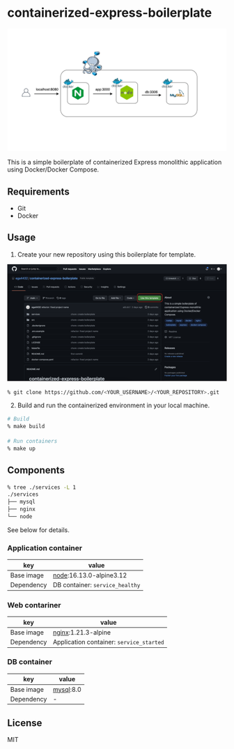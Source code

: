 # containerized-express-boilerplate

![Overview](https://github.com/ega4432/containerized-express-boilerplate/blob/main/docs/overview.png)

This is a simple boilerplate of containerized Express monolithic application using Docker/Docker Compose.

## Requirements

- Git
- Docker

## Usage

1. Create your new repository using this boilerplate for template.

![Use template](https://github.com/ega4432/containerized-express-boilerplate/blob/main/docs/screentshot_setup.png)

```sh
% git clone https://github.com/<YOUR_USERNAME>/<YOUR_REPOSITORY>.git
```

2. Build and run the containerized environment  in your local machine.

```sh
# Build
% make build

# Run containers
% make up
```

## Components

```sh
% tree ./services -L 1
./services
├── mysql
├── nginx
└── node
```

See below for details.

### Application container

 key | value
 --- | ---
 Base image | [node](https://hub.docker.com/_/node):16.13.0-alpine3.12
 Dependency | DB container: `service_healthy`

### Web contariner

 key | value
 --- | ---
 Base image | [nginx](https://hub.docker.com/_/nginx):1.21.3-alpine
 Dependency | Application container: `service_started`

### DB container

 key | value
 --- | ---
 Base image | [mysql](https://hub.docker.com/_/mysql):8.0
 Dependency | -

## License

MIT
